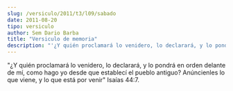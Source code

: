 ```yaml
---
slug: /versiculo/2011/t3/l09/sabado
date: 2011-08-20
tipo: versiculo
author: Sem Dario Barba
title: "Versiculo de memoria"
description: "'¿Y quién proclamará lo venidero, lo declarará, y lo pondrá en orden delante  de mí, como hago yo desde que establecí el pueblo antiguo? Anúncienles lo que  viene, y lo que está por venir' Isaías 44:7."
---
```


"¿Y quién proclamará lo venidero, lo declarará, y lo pondrá en orden delante de mí, como hago yo desde que establecí el pueblo antiguo? Anúncienles lo que viene, y lo que está por venir" Isaías 44:7.
